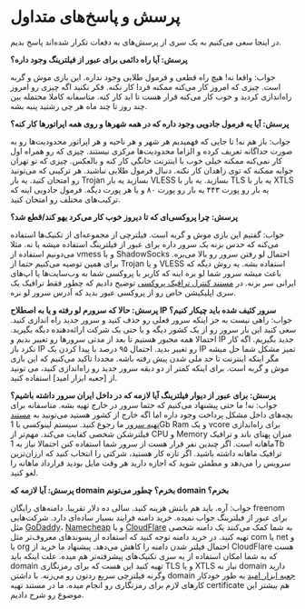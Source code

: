 # پرسش و پاسخ‌های متداول
در اینجا سعی می‌کنیم به یک سری از پرسش‌های به دفعات تکرار شده‌اند پاسخ بدیم.

**پرسش: آیا راه دائمی برای عبور از فیلترینگ وجود داره؟**

جواب: واقعا نه! هیچ راه قطعی و فرمول طلایی وجود نداره. این بازی موش و گربه است. چیزی که امروز کار می‌کنه ممکنه فردا کار نکنه. فکر نکنید اگه چیزی رو امروز راه‌اندازی کردید و خوب کار می‌کنه قرار هست تا ابد کار کنه. متاسفانه کاملا محتمله بین چند روز تا چند ماه هر چی رشتید پنبه بشه.

**پرسش: آیا یه فرمول جادویی وجود داره که در همه شهر‌ها و روی همه اپراتور‌ها کار کنه؟**

جواب: باز هم نه! تا جایی که فهمیدیم هر شهر و هر ناحیه و هر اپراتور محدودیت‌ها رو به صورت جداگانه تعریف کرده و الزاما محدودیت‌ها مرکزی نیستند. چیزی که رو همراه اول کار نمی‌کنه ممکنه خیلی خوب با اینترنت خانگی کار کنه و بالعکس. چیزی که تو تهران جوابه ممکنه که توی زاهدان کار نکنه. دنبال فرمول طلایی نباشید. هر ترکیبی که می‌تونید رو امتحان کنید. یه بار Trojan بسازید یه بار VLESS بسازید. یه بار با TLS یه بار با XTLS یه بار رو پورت ۴۴۳ یه بار رو پورت ۸۰ و یا هر پورت دیگه. فرمول جادویی اینه که ترکیب‌های  مختلف رو امتحان کنید. 


**پرسش: چرا پرو‌کسی‌ای که تا دیروز خوب کار می‌کرد یهو کند/قطع شد؟**

جواب: گفتیم این بازی موش و گربه است. فیلترچی از مجموعه‌ای از تکنیک‌ها استفاده می‌کنه که حدس بزنه یک سرور داره برای عبور از فیلترینگ استفاده میشه یا نه. مثلا می‌دونیم استفاده از vmess و یا ShadowSocks احتمال لو رفتن سرور رو بالا می‌بره. برای همین توصیه می‌کنیم حتما از Trojan و یا VLESS استفاده بشه. یه روش دیگه که باعث میشه سرور شما لو بره اینه که کاربر با پروکسی شما به وب‌سایت‌ها یا اپ‌های ایرانی سر بزنه. در [مستند کنترل ترافیک پروکسی]() توضیح دادیم که چطور فقط ترافیک یک سری اپلیکیشن خاص رو از پروکسی عبور بدید که آدرس سرور لو نره.

**پرسش: حالا که سرورم لو رفته و یا به اصطلاح IP سرور کثیف شده باید چیکار کنیم؟**
جواب: راهی نیست به جز اینکه سرور فعلی رو حذف کنید و سرور جدید راه اندازی کنید. سعی کنید این بار سرور رو از یک کشور دیگه و یا حتی یک شرکت ارائه‌دهنده دیگه بگیرید. احتمالا همه مجبور هستیم تا بعد از مدتی سرور‌ها رو تغییر بدیم و IP جدید بگیریم. اگه کار نکرد باز IP رو تغییر بدید. احتمال ۹۵ درصد با پیدا کردن یک IP تمیز مشکل شما حل میشه مگر اینکه اینترنت تا حد ملی شدن پیش رفته باشه. مجددا تاکید می‌کنیم که این بازی موش و گربه است. برای اینکه کمتر از دو دیقه سرور جدید رو راه‌اندازی کنید، می تونید از [جعبه ابزار امید] استفاده کنید.


**پرسش: برای عبور از دیوار فیلترینگ آیا لازمه که در داخل ایران سرور داشته باشیم؟**
جواب: نه! ما حتی پیشنهاد می‌کنیم که حتما سرور در خارج تهیه بشه. متاسفانه برای بچه‌های داخل مشکل پرداخت وجود داره اما اگه خارج از کشور هستید می‌تونید به [مستند تهیه سرور](https://github.com/iranxray/hope/blob/main/buy-server.md) ما رجوع کنید. سیستم لینوکسی با 1Gb Ram و یک vcore برای راه‌اندازی فیلترشکن شخصی کفایت می‌کند. مهم‌تر از CPU و Memory میزان پهنای باند و ترافیک ماهانه است. اگر چندین نفر قرار هست از سرور شما استفاده کنن احتمالا نیاز به 1Tb ترافیک ماهانه داشته باشید. اگر تازه کار هستید، شرکتی را انتخاب کنید که ارزان‌ترین سرویس را می‌دهد و مطمئن شوید که اجازه دارید هر وقت مایل بودید قرارداد ماهانه را لغو کنید.


**پرسش: آیا لازمه که domain بخرم؟ چطور می‌تونم domain بخرم؟**

جواب: آره. باید هم بابتش هزینه کنید. سالی ده دلار تقریبا. دامنه‌های‌ رایگان freenom برای عبور از فیلترینگ جواب نمیده. خرید دامنه فرایند بسیار ساده‌ای دارد. شرکت‌هایی مثل [GoDaddy](https://www.godaddy.com/)، [Namecheap](https://www.namecheap.com/) و یا [CloudFlare](https://www.cloudflare.com/products/registrar/) به شما کمک می‌کنند یک دامنه شخصی تهیه کنید. در خرید دامنه توجه کنید که استفاده از پسوند‌های معروف‌تر مثل com یا net و یا org احتمال فیلتر شدن دامنه را کاهش می‌دهد. پبشنهاد ما خرید از CloudFlare هست که به شما امکان استفاده از یه سری تکنیک‌های پیشرفته‌تر هم میده.  علت اینکه باید domain تهیه کنید این هست که برای رمزنگاری TLS و یا XTLS نیاز به domain دارید وگرنه فیلترچی سریع رد‌تون رو می‌زنه. با داشتن domain [جعبه ابزار امید]() به طور خودکار کارهای لازم برای رمزنگاری رو انجام میده. ما در مستند تهیه certificate هم بیشتر این موضوع رو شرح دادیم. 

